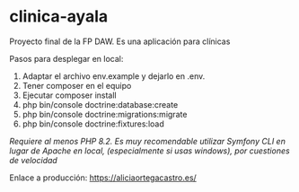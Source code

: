 # clinica-ayala
Proyecto final de la FP DAW. Es una aplicación para clínicas

Pasos para desplegar en local:
1. Adaptar el archivo env.example y dejarlo en .env. 
2. Tener composer en el equipo
3. Ejecutar composer install
4. php bin/console doctrine:database:create
5. php bin/console doctrine:migrations:migrate
6. php bin/console doctrine:fixtures:load

*Requiere al menos PHP 8.2.*
*Es muy recomendable utilizar Symfony CLI en lugar de Apache en local, (especialmente si usas windows), por cuestiones de velocidad*

Enlace a producción: https://aliciaortegacastro.es/